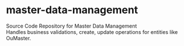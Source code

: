 # master-data-management

Source Code Repository for Master Data Management
<br> Handles business validations, create, update operations for entities like OuMaster.
